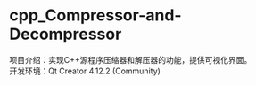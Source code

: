 # cpp_Compressor-and-Decompressor
项目介绍：实现C++源程序压缩器和解压器的功能，提供可视化界面。<br>
开发环境：Qt Creator 4.12.2 (Community)<br>
